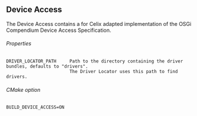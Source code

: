 <!--
Licensed to the Apache Software Foundation (ASF) under one or more
contributor license agreements.  See the NOTICE file distributed with
this work for additional information regarding copyright ownership.
The ASF licenses this file to You under the Apache License, Version 2.0
(the "License"); you may not use this file except in compliance with
the License.  You may obtain a copy of the License at
   
    http://www.apache.org/licenses/LICENSE-2.0

Unless required by applicable law or agreed to in writing, software
distributed under the License is distributed on an "AS IS" BASIS,
WITHOUT WARRANTIES OR CONDITIONS OF ANY KIND, either express or implied.
See the License for the specific language governing permissions and
limitations under the License.
-->

## Device Access

The Device Access contains a for Celix adapted implementation of the OSGi Compendium Device Access Specification.

###### Properties
    DRIVER_LOCATOR_PATH     Path to the directory containing the driver bundles, defaults to "drivers".
                            The Driver Locator uses this path to find drivers.

###### CMake option
    BUILD_DEVICE_ACCESS=ON
